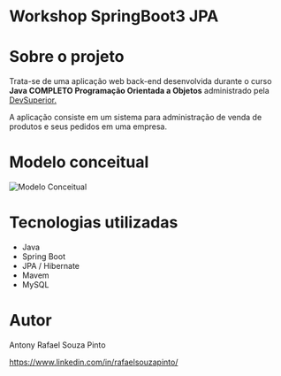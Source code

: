 # Workshop SpringBoot3 JPA

# Sobre o projeto
Trata-se de uma aplicação web back-end desenvolvida durante o curso **Java COMPLETO Programação Orientada a Objetos** administrado pela [DevSuperior.](https://devsuperior.com.br "Site da DevSuperior")

A aplicação consiste em um sistema para administração de venda de produtos e seus pedidos em uma empresa.

# Modelo conceitual
![Modelo Conceitual](https://github.com/rafaelsouzapinto/Workshop-springboot3-jpa/tree/main/imgs/modelo-conceitual.png)

# Tecnologias utilizadas
- Java
- Spring Boot
- JPA / Hibernate
- Mavem
- MySQL

# Autor
Antony Rafael Souza Pinto

https://www.linkedin.com/in/rafaelsouzapinto/
